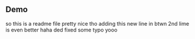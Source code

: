 ## Demo

so this is  a readme file pretty nice tho
adding this  new line in btwn
2nd lime is even better
haha ded
fixed some typo
 yooo